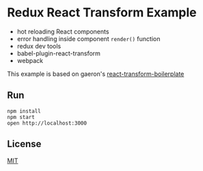 Redux React Transform Example
=====================

* hot reloading React components
* error handling inside component `render()` function
* redux dev tools
* babel-plugin-react-transform
* webpack

This example is based on gaeron's [react-transform-boilerplate](https://github.com/gaearon/react-transform-boilerplate)

## Run

```
npm install
npm start
open http://localhost:3000
```

## License

[MIT](http://isekivacenz.mit-license.org/)